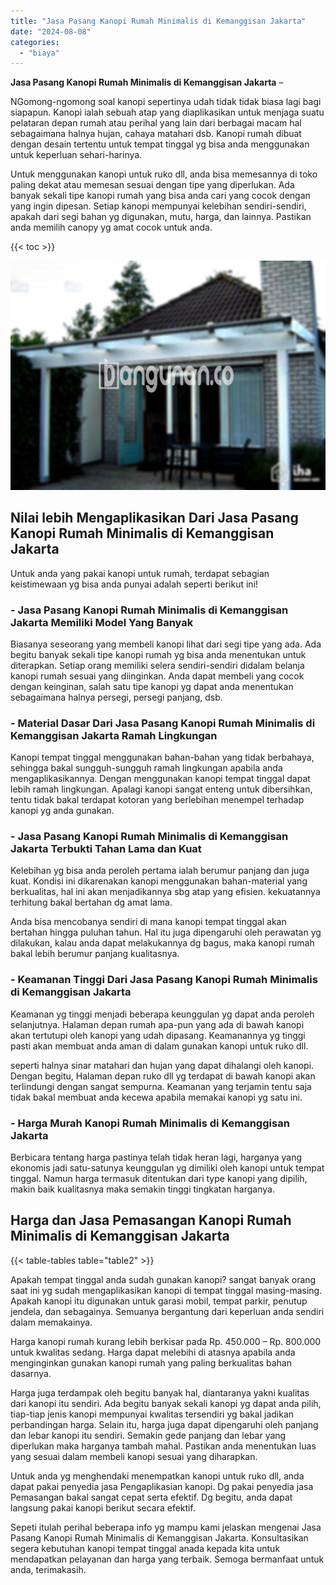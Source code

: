 ```yaml
---
title: "Jasa Pasang Kanopi Rumah Minimalis di Kemanggisan Jakarta"
date: "2024-08-08"
categories: 
  - "biaya"
---
```


**Jasa Pasang Kanopi Rumah Minimalis di Kemanggisan Jakarta** –

NGomong-ngomong soal kanopi sepertinya udah tidak tidak biasa lagi bagi siapapun. Kanopi ialah sebuah atap yang diaplikasikan untuk menjaga suatu pelataran depan rumah atau perihal yang lain dari berbagai macam hal sebagaimana halnya hujan, cahaya matahari dsb. Kanopi rumah dibuat dengan desain tertentu untuk tempat tinggal yg bisa anda menggunakan untuk keperluan sehari-harinya.

Untuk menggunakan kanopi untuk ruko dll, anda bisa memesannya di toko paling dekat atau memesan sesuai dengan tipe yang diperlukan. Ada banyak sekali tipe kanopi rumah yang bisa anda cari yang cocok dengan yang ingin dipesan. Setiap kanopi mempunyai kelebihan sendiri-sendiri, apakah dari segi bahan yg digunakan, mutu, harga, dan lainnya. Pastikan anda memilih canopy yg amat cocok untuk anda.

{{< toc >}}

![Jasa Pasang Kanopi Rumah Minimalis di Kemanggisan Jakarta](/images/harga-kanopi-minimalis-36.png)

## Nilai lebih Mengaplikasikan Dari Jasa Pasang Kanopi Rumah Minimalis di Kemanggisan Jakarta

Untuk anda yang pakai kanopi untuk rumah, terdapat sebagian keistimewaan yg bisa anda punyai adalah seperti berikut ini!

### \- Jasa Pasang Kanopi Rumah Minimalis di Kemanggisan Jakarta Memiliki Model Yang Banyak

Biasanya seseorang yang membeli kanopi lihat dari segi tipe yang ada. Ada begitu banyak sekali tipe kanopi rumah yg bisa anda menentukan untuk diterapkan. Setiap orang memiliki selera sendiri-sendiri didalam belanja kanopi rumah sesuai yang diinginkan. Anda dapat membeli yang cocok dengan keinginan, salah satu tipe kanopi yg dapat anda menentukan sebagaimana halnya persegi, persegi panjang, dsb.

### \- Material Dasar Dari Jasa Pasang Kanopi Rumah Minimalis di Kemanggisan Jakarta Ramah Lingkungan

Kanopi tempat tinggal menggunakan bahan-bahan yang tidak berbahaya, sehingga bakal sungguh-sungguh ramah lingkungan apabila anda mengaplikasikannya. Dengan menggunakan kanopi tempat tinggal dapat lebih ramah lingkungan. Apalagi kanopi sangat enteng untuk dibersihkan, tentu tidak bakal terdapat kotoran yang berlebihan menempel terhadap kanopi yg anda gunakan.

### \- Jasa Pasang Kanopi Rumah Minimalis di Kemanggisan Jakarta Terbukti Tahan Lama dan Kuat

Kelebihan yg bisa anda peroleh pertama ialah berumur panjang dan juga kuat. Kondisi ini dikarenakan kanopi menggunakan bahan-material yang berkualitas, hal ini akan menjadikannya sbg atap yang efisien. kekuatannya terhitung bakal bertahan dg amat lama.

Anda bisa mencobanya sendiri di mana kanopi tempat tinggal akan bertahan hingga puluhan tahun. Hal itu juga dipengaruhi oleh perawatan yg dilakukan, kalau anda dapat melakukannya dg bagus, maka kanopi rumah bakal lebih berumur panjang kualitasnya.

### \- Keamanan Tinggi Dari Jasa Pasang Kanopi Rumah Minimalis di Kemanggisan Jakarta

Keamanan yg tinggi menjadi beberapa keunggulan yg dapat anda peroleh selanjutnya. Halaman depan rumah apa-pun yang ada di bawah kanopi akan tertutupi oleh kanopi yang udah dipasang. Keamanannya yg tinggi pasti akan membuat anda aman di dalam gunakan kanopi untuk ruko dll.

seperti halnya sinar matahari dan hujan yang dapat dihalangi oleh kanopi. Dengan begitu, Halaman depan ruko dll yg terdapat di bawah kanopi akan terlindungi dengan sangat sempurna. Keamanan yang terjamin tentu saja tidak bakal membuat anda kecewa apabila memakai kanopi yg satu ini.

### \- Harga Murah Kanopi Rumah Minimalis di Kemanggisan Jakarta

Berbicara tentang harga pastinya telah tidak heran lagi, harganya yang ekonomis jadi satu-satunya keunggulan yg dimiliki oleh kanopi untuk tempat tinggal. Namun harga termasuk ditentukan dari type kanopi yang dipilih, makin baik kualitasnya maka semakin tinggi tingkatan harganya.

## Harga dan Jasa Pemasangan Kanopi Rumah Minimalis di Kemanggisan Jakarta

{{< table-tables table="table2" >}}

Apakah tempat tinggal anda sudah gunakan kanopi? sangat banyak orang saat ini yg sudah mengaplikasikan kanopi di tempat tinggal masing-masing. Apakah kanopi itu digunakan untuk garasi mobil, tempat parkir, penutup jendela, dan sebagainya. Semuanya bergantung dari keperluan anda sendiri dalam memakainya.

Harga kanopi rumah kurang lebih berkisar pada Rp. 450.000 – Rp. 800.000 untuk kwalitas sedang. Harga dapat melebihi di atasnya apabila anda menginginkan gunakan kanopi rumah yang paling berkualitas bahan dasarnya.

Harga juga terdampak oleh begitu banyak hal, diantaranya yakni kualitas dari kanopi itu sendiri. Ada begitu banyak sekali kanopi yg dapat anda pilih, tiap-tiap jenis kanopi mempunyai kwalitas tersendiri yg bakal jadikan perbandingan harga. Selain itu, harga juga dapat dipengaruhi oleh panjang dan lebar kanopi itu sendiri. Semakin gede panjang dan lebar yang diperlukan maka harganya tambah mahal. Pastikan anda menentukan luas yang sesuai dalam membeli kanopi sesuai yang diharapkan.

Untuk anda yg menghendaki menempatkan kanopi untuk ruko dll, anda dapat pakai penyedia jasa Pengaplikasian kanopi. Dg pakai penyedia jasa Pemasangan bakal sangat cepat serta efektif. Dg begitu, anda dapat langsung pakai kanopi berikut secara efektif.

Sepeti itulah perihal beberapa info yg mampu kami jelaskan mengenai Jasa Pasang Kanopi Rumah Minimalis di Kemanggisan Jakarta. Konsultasikan segera kebutuhan kanopi tempat tinggal anada kepada kita untuk mendapatkan pelayanan dan harga yang terbaik. Semoga bermanfaat untuk anda, terimakasih.
